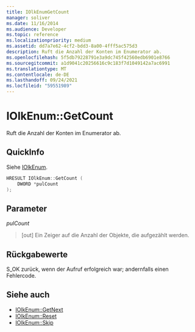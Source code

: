```yaml
---
title: IOlkEnumGetCount
manager: soliver
ms.date: 11/16/2014
ms.audience: Developer
ms.topic: reference
ms.localizationpriority: medium
ms.assetid: dd7a7e62-4cf2-bdd3-8a00-4fff5ac575d3
description: Ruft die Anzahl der Konten im Enumerator ab.
ms.openlocfilehash: 5f5db79228791e3a9dc745f42560edb6901e8766
ms.sourcegitcommit: a1d9041c20256616c9c183f7d1049142a7ac6991
ms.translationtype: MT
ms.contentlocale: de-DE
ms.lasthandoff: 09/24/2021
ms.locfileid: "59551989"
---
```

# <a name="iolkenumgetcount"></a>IOlkEnum::GetCount

Ruft die Anzahl der Konten im Enumerator ab.
  
## <a name="quick-info"></a>QuickInfo

Siehe [IOlkEnum](iolkenum.md).
  
```cpp
HRESULT IOlkEnum::GetCount ( 
    DWORD *pulCount 
);

```

## <a name="parameters"></a>Parameter

_pulCount_
  
> [out] Ein Zeiger auf die Anzahl der Objekte, die aufgezählt werden.
    
## <a name="return-values"></a>Rückgabewerte

S_OK zurück, wenn der Aufruf erfolgreich war; andernfalls einen Fehlercode.
  
## <a name="see-also"></a>Siehe auch

- [IOlkEnum::GetNext](iolkenum-getnext.md)  
- [IOlkEnum::Reset](iolkenum-reset.md) 
- [IOlkEnum::Skip](iolkenum-skip.md)

